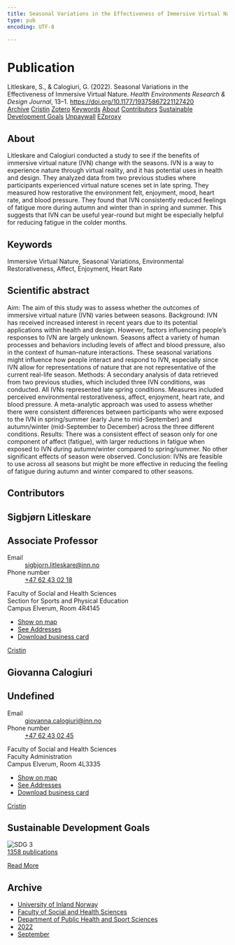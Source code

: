```yaml
---
title: Seasonal Variations in the Effectiveness of Immersive Virtual Nature
type: pub
encoding: UTF-8

---
```

<h1>Publication</h1>
<article id="csl-bib-container-LUX73TKS" class="csl-bib-container">
  <div class="csl-bib-body"> <div class="csl-entry">Litleskare, S., &#38; Calogiuri, G. (2022). Seasonal Variations in the Effectiveness of Immersive Virtual Nature. <i>Health Environments Research &#38; Design Journal</i>, 13–1. <a href="https://doi.org/10.1177/19375867221127420">https://doi.org/10.1177/19375867221127420</a></div> </div>
  <div class="csl-bib-buttons">
    <a href="#taxonomy-article-LUX73TKS" alt="archive" class="csl-bib-button">Archive</a>
    <a href="https://app.cristin.no/results/show.jsf?id=2056345" alt="Cristin" class="csl-bib-button">Cristin</a>
    <a href="http://zotero.org/groups/5881554/items/LUX73TKS" alt="Zotero" class="csl-bib-button">Zotero</a>
    <a href="#keywords-article-LUX73TKS" alt="keywords" class="csl-bib-button">Keywords</a>
    <a href="#about-article-LUX73TKS" alt="about_pub" class="csl-bib-button">About</a>
    <a href="#contributors-article-LUX73TKS" alt="contributors" class="csl-bib-button">Contributors</a>
    <a href="#sdg-article-LUX73TKS" alt="sdg" class="csl-bib-button">Sustainable Development Goals</a>
    <a href="https://doi.org/10.1177/19375867221127420" alt="Unpaywall" class="csl-bib-button">Unpaywall</a>
    <a href="https://doi.org/10.1177/19375867221127420" alt="EZproxy" class="csl-bib-button">EZproxy</a>
  </div>
  <div id="csl-bib-meta-container-LUX73TKS"></div>
</article>
<div id="csl-bib-meta-LUX73TKS" class="csl-bib-meta">
  <article id="about-article-LUX73TKS" class="about_pub-article">
    <h1>About</h1>
    Litleskare and Calogiuri conducted a study to see if the benefits of immersive virtual nature (IVN) change with the seasons. IVN is a way to experience nature through virtual reality, and it has potential uses in health and design. They analyzed data from two previous studies where participants experienced virtual nature scenes set in late spring. They measured how restorative the environment felt, enjoyment, mood, heart rate, and blood pressure. They found that IVN consistently reduced feelings of fatigue more during autumn and winter than in spring and summer. This suggests that IVN can be useful year-round but might be especially helpful for reducing fatigue in the colder months.
  </article>
  <article id="keywords-article-LUX73TKS" class="keywords-article">
    <h1>Keywords</h1>
    Immersive Virtual Nature, Seasonal Variations, Environmental Restorativeness, Affect, Enjoyment, Heart Rate
  </article>
  <article id="abstract-article-LUX73TKS" class="abstract-article">
    <h1>Scientific abstract</h1>
    Aim: 
The aim of this study was to assess whether the outcomes of immersive virtual nature (IVN) varies between seasons. 
Background: 
IVN has received increased interest in recent years due to its potential applications within health and design. However, factors influencing people’s responses to IVN are largely unknown. Seasons affect a variety of human processes and behaviors including levels of affect and blood pressure, also in the context of human–nature interactions. These seasonal variations might influence how people interact and respond to IVN, especially since IVN allow for representations of nature that are not representative of the current real-life season. 
Methods: 
A secondary analysis of data retrieved from two previous studies, which included three IVN conditions, was conducted. All IVNs represented late spring conditions. Measures included perceived environmental restorativeness, affect, enjoyment, heart rate, and blood pressure. A meta-analytic approach was used to assess whether there were consistent differences between participants who were exposed to the IVN in spring/summer (early June to mid-September) and autumn/winter (mid-September to December) across the three different conditions. 
Results: 
There was a consistent effect of season only for one component of affect (fatigue), with larger reductions in fatigue when exposed to IVN during autumn/winter compared to spring/summer. No other significant effects of season were observed. 
Conclusion: 
IVNs are feasible to use across all seasons but might be more effective in reducing the feeling of fatigue during autumn and winter compared to other seasons.
  </article>
  <article id="contributors-article-LUX73TKS" class="contributors-article">
    <h1>Contributors</h1>
    <div class="personas"> <div class="vrtx-hinn-person-card"> <div class="photo"> <i class="lar la-user-circle missing-person"></i> </div> <div class="info"> <hgroup><h1>Sigbjørn Litleskare</h1> <h2>Associate Professor</h2> </hgroup><dl> <dt>Email</dt> <dd> <a href="mailto:sigbjorn.litleskare@inn.no">sigbjorn.litleskare@inn.no</a> </dd> <dt>Phone number</dt> <dd><a href="tel:+4762430218"> +47 62 43 02 18 </a></dd> </dl> <p> Faculty of Social and Health Sciences<br> Section for Sports and Physical Education<br> Campus Elverum, Room 4R4145 </p> <ul class="vrtx-hinn-links"> <li><a href="https://www.google.com/maps?q=60.88156,11.53723">Show on map</a></li> <li><a href="https://www.inn.no/english/find-an-employee/sigbjorn-litleskare.html#vrtx-hinn-addresses">See Addresses</a></li> <li><a href="https://www.inn.no/english/find-an-employee/sigbjorn-litleskare.html?vrtx=vcf">Download business card</a></li> </ul> </div> </div> <a href="https://app.cristin.no/persons/show.jsf?id=477352" alt="Cristin URL" class="personas-cristin">Cristin</a> </div> <div class="personas"> <div class="vrtx-hinn-person-card"> <div class="photo"> <i class="lar la-user-circle missing-person"></i> </div> <div class="info"> <hgroup><h1>Giovanna Calogiuri</h1> <h2>Undefined</h2> </hgroup><dl> <dt>Email</dt> <dd> <a href="mailto:giovanna.calogiuri@inn.no">giovanna.calogiuri@inn.no</a> </dd> <dt>Phone number</dt> <dd><a href="tel:+4762430245"> +47 62 43 02 45 </a></dd> </dl> <p> Faculty of Social and Health Sciences<br> Faculty Administration<br> Campus Elverum, Room 4L3335 </p> <ul class="vrtx-hinn-links"> <li><a href="https://www.google.com/maps?q=60.88177,11.53669">Show on map</a></li> <li><a href="https://www.inn.no/english/find-an-employee/giovanna-calogiuri.html#vrtx-hinn-addresses">See Addresses</a></li> <li><a href="https://www.inn.no/english/find-an-employee/giovanna-calogiuri.html?vrtx=vcf">Download business card</a></li> </ul> </div> </div> <a href="https://app.cristin.no/persons/show.jsf?id=358086" alt="Cristin URL" class="personas-cristin">Cristin</a> </div>
  </article>
  <article id="sdg-article-LUX73TKS" class="sdg-article">
    <h1>Sustainable Development Goals</h1>
    <div class="sdg-container"><div id="sdg3" class="sdg">
        <img src="{{< params subfolder >}}images/sdg/sdg03_en.png" class="image" alt="SDG 3">
        <div class="sdg-overlay">
          <a href="/en/archive/?key=?sdg=3#archive" class="sdg-publication-count"><span>1358</span> publications</a>
          <p><a href="https://sdgs.un.org/goals/goal3" class="sdg-read-more">Read More</a></p>
        </div>
      </div></div>
  </article>
  <article id="taxonomy-article-LUX73TKS" class="taxonomy-article">
    <h1>Archive</h1>
    <ul>
      <li>
        <a href="/en/archive/?key=3DCRN523">University of Inland Norway</a>
      </li>
      <li>
        <a href="/en/archive/?key=IDKFS3MX">Faculty of Social and Health Sciences</a>
      </li>
      <li>
        <a href="/en/archive/?key=FJXE3Z8X">Department of Public Health and Sport Sciences</a>
      </li>
      <li>
        <a href="/en/archive/?key=P2L6JC54">2022</a>
      </li>
      <li>
        <a href="/en/archive/?key=A3F5G98N">September</a>
      </li>
    </ul>
  </article>
</div>
